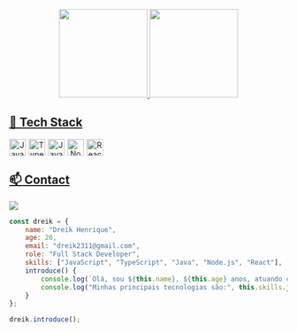 <div align="center">
  <a href="https://github.com/dreeeik">
  <img height="160em" src="https://github-readme-stats.vercel.app/api?username=dreeeik&show_icons=true&theme=dracula&include_all_commits=true&count_private=true"/>
  <img height="160em" src="https://github-readme-stats.vercel.app/api/top-langs/?username=dreeeik&layout=compact&langs_count=10&theme=dracula"/>
</div>
  
## 🚀 Tech Stack
<div align="center" style="display: flex; gap: 5px;">
  <img alt="JavaScript" height="30" src="https://img.shields.io/badge/JavaScript-F7DF1E?style=for-the-badge&logo=javascript&logoColor=black">
  <img alt="TypeScript" height="30" src="https://img.shields.io/badge/TypeScript-007ACC?style=for-the-badge&logo=typescript&logoColor=white">
  <img alt="Java" height="30" src="https://img.shields.io/badge/Java-ED8B00?style=for-the-badge&logo=java&logoColor=white">
  <img alt="Node.js" height="30" src="https://img.shields.io/badge/Node.js-43853D?style=for-the-badge&logo=node.js&logoColor=white">
  <img alt="React" height="30" src="https://img.shields.io/badge/React-20232A?style=for-the-badge&logo=react&logoColor=61DAFB">
</div>

## 📫 Contact
<a href="https://www.linkedin.com/in/dreeeik" target="_blank">
  <img src="https://img.shields.io/badge/-LinkedIn-%230077B5?style=for-the-badge&logo=linkedin&logoColor=white" target="_blank">
</a>

```javascript
const dreik = {
    name: "Dreik Henrique",
    age: 26,
    email: "dreik2311@gmail.com",
    role: "Full Stack Developer",
    skills: ["JavaScript", "TypeScript", "Java", "Node.js", "React"],
    introduce() {
        console.log(`Olá, sou ${this.name}, ${this.age} anos, atuando como ${this.role}.`);
        console.log("Minhas principais tecnologias são:", this.skills.join(", "));
    }
};

dreik.introduce();
```
